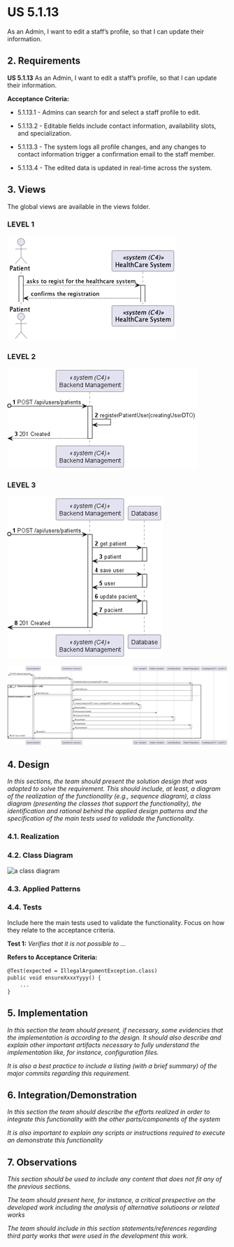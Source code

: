 # US 5.1.13

As an Admin, I want to edit a staff’s profile, so that I can update their information.


## 2. Requirements

**US 5.1.13** As an Admin, I want to edit a staff’s profile, so that I can update their information.


**Acceptance Criteria:**

- 5.1.13.1 - Admins can search for and select a staff profile to edit.

- 5.1.13.2 - Editable fields include contact information, availability slots, and specialization.

- 5.1.13.3 - The system logs all profile changes, and any changes to contact information trigger a confirmation email to the staff member.

- 5.1.13.4 - The edited data is updated in real-time across the system.

## 3. Views

The global views are available in the views folder. 

### LEVEL 1

![level1_view](views/level1/process-view.png)

### LEVEL 2

![level2_view](views/level2/process-view.png)

### LEVEL 3

![level3_view](views/level3/process-view1.png)

![level3_view](views/level3/process-view2.png)



## 4. Design

*In this sections, the team should present the solution design that was adopted to solve the requirement. This should include, at least, a diagram of the realization of the functionality (e.g., sequence diagram), a class diagram (presenting the classes that support the functionality), the identification and rational behind the applied design patterns and the specification of the main tests used to validade the functionality.*

### 4.1. Realization

### 4.2. Class Diagram

![a class diagram](class-diagram-01.svg "A Class Diagram")

### 4.3. Applied Patterns

### 4.4. Tests

Include here the main tests used to validate the functionality. Focus on how they relate to the acceptance criteria.

**Test 1:** *Verifies that it is not possible to ...*

**Refers to Acceptance Criteria:** 


```
@Test(expected = IllegalArgumentException.class)
public void ensureXxxxYyyy() {
    ...
}
```

## 5. Implementation

*In this section the team should present, if necessary, some evidencies that the implementation is according to the design. It should also describe and explain other important artifacts necessary to fully understand the implementation like, for instance, configuration files.*

*It is also a best practice to include a listing (with a brief summary) of the major commits regarding this requirement.*

## 6. Integration/Demonstration

*In this section the team should describe the efforts realized in order to integrate this functionality with the other parts/components of the system*

*It is also important to explain any scripts or instructions required to execute an demonstrate this functionality*

## 7. Observations

*This section should be used to include any content that does not fit any of the previous sections.*

*The team should present here, for instance, a critical prespective on the developed work including the analysis of alternative solutioons or related works*

*The team should include in this section statements/references regarding third party works that were used in the development this work.*